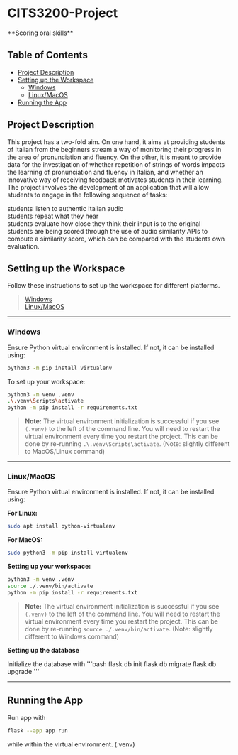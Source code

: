 <!-- Using HTML markdown so as to not mess with auto table of contents generation. -->
<h1>CITS3200-Project</h1>  
**Scoring oral skills**  

<h2> Table of Contents </h2>  

- [Project Description](#project-description)
- [Setting up the Workspace](#setting-up-the-workspace)
  - [Windows](#windows)
  - [Linux/MacOS](#linuxmacos)
- [Running the App](#running-the-app)

## Project Description
This project has a two-fold aim. On one hand, it aims at providing students of Italian from the beginners stream a way of monitoring their progress in the area of pronunciation and fluency. On the other, it is meant to provide data for the investigation of whether repetition of strings of words impacts the learning of pronunciation and fluency in Italian, and whether an innovative way of receiving feedback motivates students in their learning.  
The project involves the development of an application that will allow students to engage in the following sequence of tasks:  

students listen to authentic Italian audio  
students repeat what they hear  
students evaluate how close they think their input is to the original  
students are being scored through the use of audio similarity APIs to compute a similarity score, which can be compared with the students own evaluation.  

## Setting up the Workspace

Follow these instructions to set up the workspace for different platforms.  
> [Windows](#windows)  
> [Linux/MacOS](#linuxmacos)
---
### Windows

Ensure Python virtual environment is installed. If not, it can be installed using:

```bash
python3 -m pip install virtualenv
```

To set up your workspace:

```bash
python3 -m venv .venv
.\.venv\Scripts\activate
python -m pip install -r requirements.txt
```

> **Note:** The virtual environment initialization is successful if you see `(.venv)` to the left of the command line. You will need to restart the virtual environment every time you restart the project. This can be done by re-running `.\.venv\Scripts\activate`. (Note: slightly different to MacOS/Linux command)

---

### Linux/MacOS

Ensure Python virtual environment is installed. If not, it can be installed using:

**For Linux:**
```bash
sudo apt install python-virtualenv
```
**For MacOS:**
```bash
sudo python3 -m pip install virtualenv
```

**Setting up your workspace:**

```bash
python3 -m venv .venv
source ./.venv/bin/activate
python -m pip install -r requirements.txt
```

> **Note:** The virtual environment initialization is successful if you see `(.venv)` to the left of the command line. You will need to restart the virtual environment every time you restart the project. This can be done by re-running `source ./.venv/bin/activate`. (Note: slightly different to Windows command)

**Setting up the database**

Initialize the database with
'''bash
flask db init
flask db migrate
flask db upgrade
'''

---
## Running the App
Run app with  
```bash
flask --app app run
```
while within the virtual environment. (.venv)  
